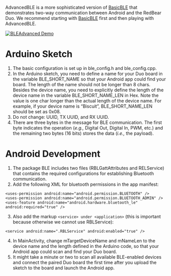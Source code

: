 AdvancedBLE is a more sophisticated version of [BasicBLE](https://github.com/jonfroehlich/CSE590Sp2018/tree/master/A03-BLEBasic) that demonstrates two-way communication between Android and the RedBear Duo. We recommend starting with [BasicBLE](https://github.com/jonfroehlich/CSE590Sp2018/tree/master/A03-BLEBasic) first and then playing with AdvancedBLE.

[![BLEAdvanced Demo](https://github.com/jonfroehlich/CSE590Sp2018/blob/master/A03-BLEAdvanced/YouTubeDemoScreenshot.png)](https://youtu.be/FX6jjLPIqnI "BLEAdvanced Demo")

# Arduino Sketch
1. The basic configuration is set up in ble_config.h and ble_config.cpp.
2. In the Arduino sketch, you need to define a name for your Duo board in the variable BLE_SHORT_NAME so that your Android app could find your board. The length of the name should not be longer than 8 chars.
Besides the device name, you need to explicitly define the length of the device name in the variable BLE_SHORT_NAME_LEN in Hex. Note the value is one char longer than the actual length of the device name. For example, if your device name is “Biscuit”, BLE_SHORT_NAME_LEN should be set as 0x08.
3. Do not change: UUID, TX UUID, and RX UUID.
4. There are three bytes in the message for BLE communication. The first byte indicates the operation (*e.g.,* Digital Out, Digital In, PWM, etc.) and the remaining two bytes (16 bits) stores the data (*i.e.,* the payload).

# Android Development
1. The package BLE includes two files (RBLGattAttributes and RELService) that contains the required configurations for establishing Bluetooth communication. 
2. Add the following XML for bluetooth permissions in the app manifest:
```
<uses-permission android:name="android.permission.BLUETOOTH" />
<uses-permission android:name="android.permission.BLUETOOTH_ADMIN" />
<uses-feature android:name="android.hardware.bluetooth_le"  android:required="true" />
```
3. Also add the markup `<service> under <application>` (this is important because otherwise we cannot use RBLService):
```
<service android:name=".RBLService" android:enabled="true" />
```
4. In MainActivity, change mTargetDeviceName and mNameLen to the device name and the length defined in the Arduino code, so that your Android app could scan and find your Duo board.
5. It might take a minute or two to scan all available BLE-enabled devices and connect the paired Duo board the first time after you upload the sketch to the board and launch the Android app. 
